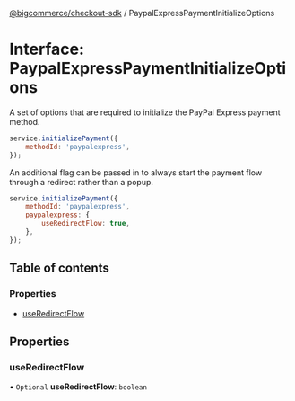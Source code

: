 [@bigcommerce/checkout-sdk](../README.md) / PaypalExpressPaymentInitializeOptions

# Interface: PaypalExpressPaymentInitializeOptions

A set of options that are required to initialize the PayPal Express payment
method.

```js
service.initializePayment({
    methodId: 'paypalexpress',
});
```

An additional flag can be passed in to always start the payment flow through
a redirect rather than a popup.

```js
service.initializePayment({
    methodId: 'paypalexpress',
    paypalexpress: {
        useRedirectFlow: true,
    },
});
```

## Table of contents

### Properties

- [useRedirectFlow](PaypalExpressPaymentInitializeOptions.md#useredirectflow)

## Properties

### useRedirectFlow

• `Optional` **useRedirectFlow**: `boolean`

